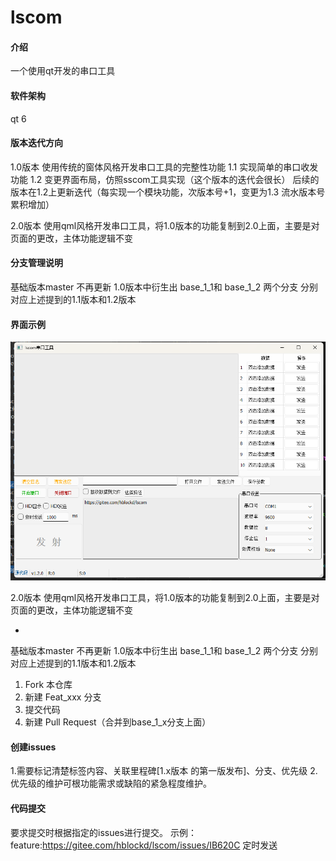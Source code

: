 # lscom

#### 介绍
一个使用qt开发的串口工具

#### 软件架构
qt 6


#### 版本迭代方向

1.0版本 使用传统的窗体风格开发串口工具的完整性功能
1.1 实现简单的串口收发功能
1.2 变更界面布局，仿照sscom工具实现（这个版本的迭代会很长） 
后续的版本在1.2上更新迭代（每实现一个模块功能，次版本号+1，变更为1.3 流水版本号累积增加）

2.0版本 使用qml风格开发串口工具，将1.0版本的功能复制到2.0上面，主要是对页面的更改，主体功能逻辑不变

#### 分支管理说明

基础版本master 不再更新
1.0版本中衍生出 base_1_1和 base_1_2 两个分支 分别对应上述提到的1.1版本和1.2版本

#### 界面示例

![输入图片说明](dd44f9727087784f4a829a15b4feb96.png)

2.0版本 使用qml风格开发串口工具，将1.0版本的功能复制到2.0上面，主要是对页面的更改，主体功能逻辑不变

-

基础版本master 不再更新
1.0版本中衍生出 base_1_1和 base_1_2 两个分支 分别对应上述提到的1.1版本和1.2版本

1.  Fork 本仓库
2.  新建 Feat_xxx 分支
3.  提交代码
4.  新建 Pull Request（合并到base_1_x分支上面）



#### 创建issues

1.需要标记清楚标签内容、关联里程碑[1.x版本 的第一版发布]、分支、优先级
2.优先级的维护可根功能需求或缺陷的紧急程度维护。

#### 代码提交

要求提交时根据指定的issues进行提交。
示例：
feature:https://gitee.com/hblockd/lscom/issues/IB620C
定时发送
